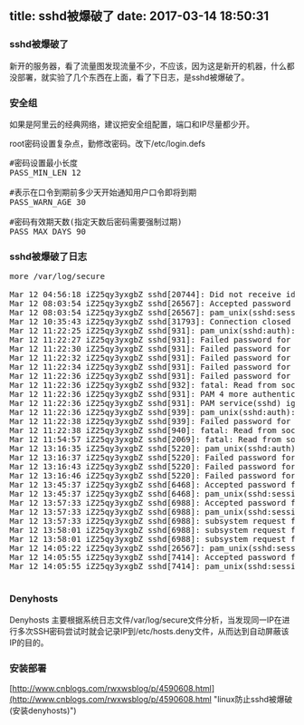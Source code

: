 title: sshd被爆破了
date: 2017-03-14 18:50:31
---
###	sshd被爆破了
新开的服务器，看了流量图发现流量不少，不应该，因为这是新开的机器，什么都没部署，就实验了几个东西在上面，看了下日志，是sshd被爆破了。
<!--more-->
###	安全组
如果是阿里云的经典网络，建议把安全组配置，端口和IP尽量都少开。

root密码设置复杂点，勤修改密码。改下/etc/login.defs
<pre>
#密码设置最小长度
PASS_MIN_LEN 12 

#表示在口令到期前多少天开始通知用户口令即将到期
PASS_WARN_AGE 30

#密码有效期天数(指定天数后密码需要强制过期)	
PASS_MAX_DAYS 90
</pre>

###	sshd被爆破了日志
<pre>
more /var/log/secure

Mar 12 04:56:18 iZ25qy3yxgbZ sshd[20744]: Did not receive identification string from 59.110.6.177
Mar 12 08:03:54 iZ25qy3yxgbZ sshd[26567]: Accepted password for root from 118.247.16.226 port 51270 ssh2
Mar 12 08:03:54 iZ25qy3yxgbZ sshd[26567]: pam_unix(sshd:session): session opened for user root by (uid=0)
Mar 12 10:35:43 iZ25qy3yxgbZ sshd[31793]: Connection closed by 81.130.146.18
Mar 12 11:22:25 iZ25qy3yxgbZ sshd[931]: pam_unix(sshd:auth): authentication failure; logname= uid=0 euid=0 tty=ssh ruser= rhost=121.196.206.64  user=root
Mar 12 11:22:27 iZ25qy3yxgbZ sshd[931]: Failed password for root from 121.196.206.64 port 4920 ssh2
Mar 12 11:22:30 iZ25qy3yxgbZ sshd[931]: Failed password for root from 121.196.206.64 port 4920 ssh2
Mar 12 11:22:32 iZ25qy3yxgbZ sshd[931]: Failed password for root from 121.196.206.64 port 4920 ssh2
Mar 12 11:22:34 iZ25qy3yxgbZ sshd[931]: Failed password for root from 121.196.206.64 port 4920 ssh2
Mar 12 11:22:36 iZ25qy3yxgbZ sshd[931]: Failed password for root from 121.196.206.64 port 4920 ssh2
Mar 12 11:22:36 iZ25qy3yxgbZ sshd[932]: fatal: Read from socket failed: Connection reset by peer
Mar 12 11:22:36 iZ25qy3yxgbZ sshd[931]: PAM 4 more authentication failures; logname= uid=0 euid=0 tty=ssh ruser= rhost=121.196.206.64  user=root
Mar 12 11:22:36 iZ25qy3yxgbZ sshd[931]: PAM service(sshd) ignoring max retries; 5 > 3
Mar 12 11:22:36 iZ25qy3yxgbZ sshd[939]: pam_unix(sshd:auth): authentication failure; logname= uid=0 euid=0 tty=ssh ruser= rhost=121.196.206.64  user=root
Mar 12 11:22:38 iZ25qy3yxgbZ sshd[939]: Failed password for root from 121.196.206.64 port 2252 ssh2
Mar 12 11:22:38 iZ25qy3yxgbZ sshd[940]: fatal: Read from socket failed: Connection reset by peer
Mar 12 11:54:57 iZ25qy3yxgbZ sshd[2069]: fatal: Read from socket failed: Connection reset by peer
Mar 12 13:16:35 iZ25qy3yxgbZ sshd[5220]: pam_unix(sshd:auth): authentication failure; logname= uid=0 euid=0 tty=ssh ruser= rhost=183.206.168.165  user=root
Mar 12 13:16:37 iZ25qy3yxgbZ sshd[5220]: Failed password for root from 183.206.168.165 port 64218 ssh2
Mar 12 13:16:43 iZ25qy3yxgbZ sshd[5220]: Failed password for root from 183.206.168.165 port 64218 ssh2
Mar 12 13:16:46 iZ25qy3yxgbZ sshd[5220]: Failed password for root from 183.206.168.165 port 64218 ssh2
Mar 12 13:45:37 iZ25qy3yxgbZ sshd[6468]: Accepted password for root from 118.247.16.226 port 64400 ssh2
Mar 12 13:45:37 iZ25qy3yxgbZ sshd[6468]: pam_unix(sshd:session): session opened for user root by (uid=0)
Mar 12 13:57:33 iZ25qy3yxgbZ sshd[6988]: Accepted password for root from 118.247.16.226 port 65210 ssh2
Mar 12 13:57:33 iZ25qy3yxgbZ sshd[6988]: pam_unix(sshd:session): session opened for user root by (uid=0)
Mar 12 13:57:33 iZ25qy3yxgbZ sshd[6988]: subsystem request for sftp
Mar 12 13:58:01 iZ25qy3yxgbZ sshd[6988]: subsystem request for sftp
Mar 12 13:58:01 iZ25qy3yxgbZ sshd[6988]: subsystem request for sftp
Mar 12 14:05:22 iZ25qy3yxgbZ sshd[26567]: pam_unix(sshd:session): session closed for user root
Mar 12 14:05:55 iZ25qy3yxgbZ sshd[7414]: Accepted password for root from 118.247.16.226 port 49488 ssh2
Mar 12 14:05:55 iZ25qy3yxgbZ sshd[7414]: pam_unix(sshd:session): session opened for user root by (uid=0)

</pre>


###	Denyhosts
Denyhosts 主要根据系统日志文件/var/log/secure文件分析，当发现同一IP在进行多次SSH密码尝试时就会记录IP到/etc/hosts.deny文件，从而达到自动屏蔽该IP的目的。


###	安装部署
[http://www.cnblogs.com/rwxwsblog/p/4590608.html](http://www.cnblogs.com/rwxwsblog/p/4590608.html "linux防止sshd被爆破(安装denyhosts)")
